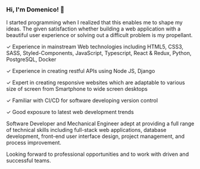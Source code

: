 <h3>Hi, I'm Domenico! 👋</h3>

I started programming when I realized that this enables me to shape my ideas. The given satisfaction whether building a web application with a beautiful user experience or solving out a difficult problem is my propellant.

✓ Experience in mainstream Web technologies including HTML5, CSS3, SASS, Styled-Components, JavaScript, Typescript, React & Redux, Python, PostgreSQL, Docker

✓ Experience in creating restful APIs using Node JS, Django

✓ Expert in creating responsive websites which are adaptable to various size of screen from Smartphone to wide screen desktops

✓ Familiar with CI/CD for software developing version control

✓ Good exposure to latest web development trends


Software Developer and Mechanical Engineer adept at providing a full range of technical skills including full-stack web applications, database development, front-end user interface design, project management, and process improvement. 

Looking forward to professional opportunities and to work with driven and successful teams.
